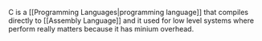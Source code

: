 C is a [[Programming Languages|programming language]] that compiles directly to [[Assembly Language]] and it used for low level systems where perform really matters because it has minium overhead. 